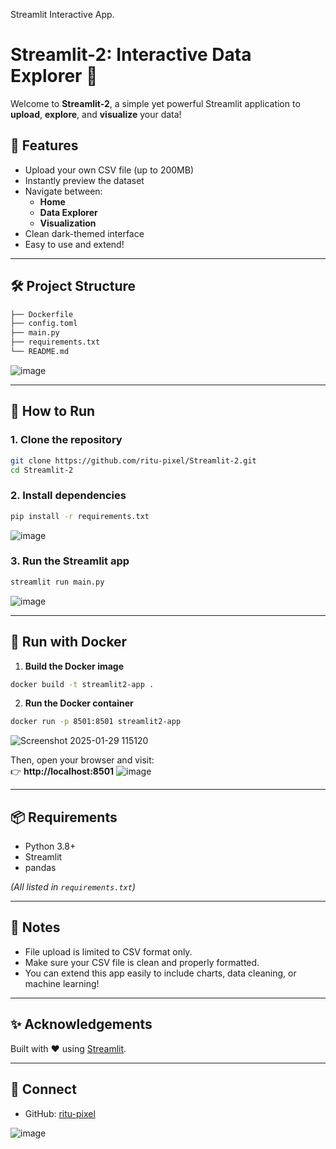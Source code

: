Streamlit Interactive App.
# Streamlit-2: Interactive Data Explorer 🚀

Welcome to **Streamlit-2**, a simple yet powerful Streamlit application to **upload**, **explore**, and **visualize** your data!



## 📂 Features
- Upload your own CSV file (up to 200MB)
- Instantly preview the dataset
- Navigate between:
  - **Home**
  - **Data Explorer**
  - **Visualization**
- Clean dark-themed interface
- Easy to use and extend!

---

## 🛠️ Project Structure
```bash
├── Dockerfile
├── config.toml
├── main.py
├── requirements.txt
└── README.md
```
![image](https://github.com/user-attachments/assets/b46295b9-62be-4822-82ce-821bcaf7d293)

---

## 🚀 How to Run

### 1. Clone the repository
```bash
git clone https://github.com/ritu-pixel/Streamlit-2.git
cd Streamlit-2
```

### 2. Install dependencies
```bash
pip install -r requirements.txt
```
![image](https://github.com/user-attachments/assets/a4429c5b-38a2-443e-b701-e707849eaa11)

### 3. Run the Streamlit app
```bash
streamlit run main.py
```
![image](https://github.com/user-attachments/assets/318e6a1f-d714-4797-8e52-7285f85e8717)

---

## 🐳 Run with Docker

1. **Build the Docker image**
```bash
docker build -t streamlit2-app .
```

2. **Run the Docker container**
```bash
docker run -p 8501:8501 streamlit2-app
```
![Screenshot 2025-01-29 115120](https://github.com/user-attachments/assets/3c705bb4-49f5-4db6-b2e4-c7519ef21016)

Then, open your browser and visit:  
👉 **http://localhost:8501**
![image](https://github.com/user-attachments/assets/00dbdb36-9583-4966-bf12-ad7ae26e92ed)

---

## 📦 Requirements
- Python 3.8+
- Streamlit
- pandas

*(All listed in `requirements.txt`)*

---

## 📝 Notes
- File upload is limited to CSV format only.
- Make sure your CSV file is clean and properly formatted.
- You can extend this app easily to include charts, data cleaning, or machine learning!

---

## ✨ Acknowledgements
Built with ❤️ using [Streamlit](https://streamlit.io/).

---

## 🔗 Connect
- GitHub: [ritu-pixel](https://github.com/ritu-pixel)


![image](https://github.com/user-attachments/assets/6412aa24-a90d-4a73-bff2-8d625df79694)
